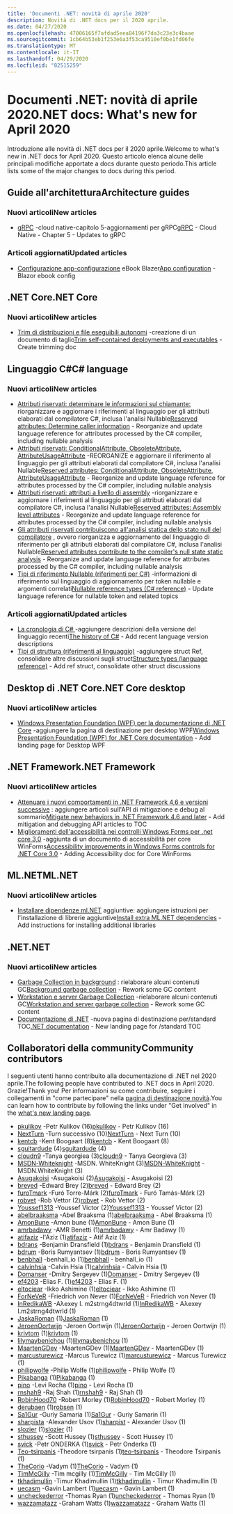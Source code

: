 ```yaml
---
title: 'Documenti .NET: novità di aprile 2020'
description: Novità di .NET docs per il 2020 aprile.
ms.date: 04/27/2020
ms.openlocfilehash: 47006165f7afdad5eea84196f7da3c23e3c4baae
ms.sourcegitcommit: 1cb64b53eb1f253e6a3f53ca9510ef0be1fd06fe
ms.translationtype: MT
ms.contentlocale: it-IT
ms.lasthandoff: 04/29/2020
ms.locfileid: "82515259"
---
```

# <a name="net-docs-whats-new-for-april-2020"></a><span data-ttu-id="41c09-103">Documenti .NET: novità di aprile 2020</span><span class="sxs-lookup"><span data-stu-id="41c09-103">.NET docs: What's new for April 2020</span></span>

<span data-ttu-id="41c09-104">Introduzione alle novità di .NET docs per il 2020 aprile.</span><span class="sxs-lookup"><span data-stu-id="41c09-104">Welcome to what's new in .NET docs for April 2020.</span></span> <span data-ttu-id="41c09-105">Questo articolo elenca alcune delle principali modifiche apportate a docs durante questo periodo.</span><span class="sxs-lookup"><span data-stu-id="41c09-105">This article lists some of the major changes to docs during this period.</span></span>

## <a name="architecture-guides"></a><span data-ttu-id="41c09-106">Guide all'architettura</span><span class="sxs-lookup"><span data-stu-id="41c09-106">Architecture guides</span></span>

### <a name="new-articles"></a><span data-ttu-id="41c09-107">Nuovi articoli</span><span class="sxs-lookup"><span data-stu-id="41c09-107">New articles</span></span>

- <span data-ttu-id="41c09-108">[gRPC](../architecture/cloud-native/grpc.md) -cloud native-capitolo 5-aggiornamenti per gRPC</span><span class="sxs-lookup"><span data-stu-id="41c09-108">[gRPC](../architecture/cloud-native/grpc.md) - Cloud Native - Chapter 5 - Updates to gRPC</span></span>

### <a name="updated-articles"></a><span data-ttu-id="41c09-109">Articoli aggiornati</span><span class="sxs-lookup"><span data-stu-id="41c09-109">Updated articles</span></span>

- <span data-ttu-id="41c09-110">[Configurazione app-configurazione](../architecture/blazor-for-web-forms-developers/config.md) eBook Blazer</span><span class="sxs-lookup"><span data-stu-id="41c09-110">[App configuration](../architecture/blazor-for-web-forms-developers/config.md) - Blazor ebook config</span></span>

## <a name="net-core"></a><span data-ttu-id="41c09-111">.NET Core</span><span class="sxs-lookup"><span data-stu-id="41c09-111">.NET Core</span></span>

### <a name="new-articles"></a><span data-ttu-id="41c09-112">Nuovi articoli</span><span class="sxs-lookup"><span data-stu-id="41c09-112">New articles</span></span>

- <span data-ttu-id="41c09-113">[Trim di distribuzioni e file eseguibili autonomi](../core/deploying/trim-self-contained.md) -creazione di un documento di taglio</span><span class="sxs-lookup"><span data-stu-id="41c09-113">[Trim self-contained deployments and executables](../core/deploying/trim-self-contained.md) - Create trimming doc</span></span>

## <a name="c-language"></a><span data-ttu-id="41c09-114">Linguaggio C#</span><span class="sxs-lookup"><span data-stu-id="41c09-114">C# language</span></span>

### <a name="new-articles"></a><span data-ttu-id="41c09-115">Nuovi articoli</span><span class="sxs-lookup"><span data-stu-id="41c09-115">New articles</span></span>

- <span data-ttu-id="41c09-116">[Attributi riservati: determinare le informazioni sul chiamante:](../csharp/language-reference/attributes/caller-information.md) riorganizzare e aggiornare i riferimenti al linguaggio per gli attributi elaborati dal compilatore C#, inclusa l'analisi Nullable</span><span class="sxs-lookup"><span data-stu-id="41c09-116">[Reserved attributes: Determine caller information](../csharp/language-reference/attributes/caller-information.md) - Reorganize and update language reference for attributes processed by the C# compiler, including nullable analysis</span></span>
- <span data-ttu-id="41c09-117">[Attributi riservati: ConditionalAttribute, ObsoleteAttribute, AttributeUsageAttribute](../csharp/language-reference/attributes/general.md) -REORGANIZE e aggiornare il riferimento al linguaggio per gli attributi elaborati dal compilatore C#, inclusa l'analisi Nullable</span><span class="sxs-lookup"><span data-stu-id="41c09-117">[Reserved attributes: ConditionalAttribute, ObsoleteAttribute, AttributeUsageAttribute](../csharp/language-reference/attributes/general.md) - Reorganize and update language reference for attributes processed by the C# compiler, including nullable analysis</span></span>
- <span data-ttu-id="41c09-118">[Attributi riservati: attributi a livello di assembly](../csharp/language-reference/attributes/global.md) -riorganizzare e aggiornare i riferimenti al linguaggio per gli attributi elaborati dal compilatore C#, inclusa l'analisi Nullable</span><span class="sxs-lookup"><span data-stu-id="41c09-118">[Reserved attributes: Assembly level attributes](../csharp/language-reference/attributes/global.md) - Reorganize and update language reference for attributes processed by the C# compiler, including nullable analysis</span></span>
- <span data-ttu-id="41c09-119">[Gli attributi riservati contribuiscono all'analisi statica dello stato null del compilatore](../csharp/language-reference/attributes/nullable-analysis.md) , ovvero riorganizza e aggiornamento del linguaggio di riferimento per gli attributi elaborati dal compilatore C#, inclusa l'analisi Nullable</span><span class="sxs-lookup"><span data-stu-id="41c09-119">[Reserved attributes contribute to the compiler's null state static analysis](../csharp/language-reference/attributes/nullable-analysis.md) - Reorganize and update language reference for attributes processed by the C# compiler, including nullable analysis</span></span>
- <span data-ttu-id="41c09-120">[Tipi di riferimento Nullable (riferimenti per C#)](../csharp/language-reference/builtin-types/nullable-reference-types.md) -informazioni di riferimento sul linguaggio di aggiornamento per token nullable e argomenti correlati</span><span class="sxs-lookup"><span data-stu-id="41c09-120">[Nullable reference types (C# reference)](../csharp/language-reference/builtin-types/nullable-reference-types.md) - Update language reference for nullable token and related topics</span></span>

### <a name="updated-articles"></a><span data-ttu-id="41c09-121">Articoli aggiornati</span><span class="sxs-lookup"><span data-stu-id="41c09-121">Updated articles</span></span>

- <span data-ttu-id="41c09-122">[La cronologia di C\# ](../csharp/whats-new/csharp-version-history.md) -aggiungere descrizioni della versione del linguaggio recenti</span><span class="sxs-lookup"><span data-stu-id="41c09-122">[The history of C\#](../csharp/whats-new/csharp-version-history.md) - Add recent language version descriptions</span></span>
- <span data-ttu-id="41c09-123">[Tipi di struttura (riferimenti al linguaggio)](../csharp/language-reference/builtin-types/struct.md) -aggiungere struct Ref, consolidare altre discussioni sugli struct</span><span class="sxs-lookup"><span data-stu-id="41c09-123">[Structure types (language reference)](../csharp/language-reference/builtin-types/struct.md) - Add ref struct, consolidate other struct discussions</span></span>

## <a name="net-core-desktop"></a><span data-ttu-id="41c09-124">Desktop di .NET Core</span><span class="sxs-lookup"><span data-stu-id="41c09-124">.NET Core desktop</span></span>

### <a name="new-articles"></a><span data-ttu-id="41c09-125">Nuovi articoli</span><span class="sxs-lookup"><span data-stu-id="41c09-125">New articles</span></span>

- <span data-ttu-id="41c09-126">[Windows Presentation Foundation (WPF) per la documentazione di .NET Core](../desktop-wpf/index.yml) -aggiungere la pagina di destinazione per desktop WPF</span><span class="sxs-lookup"><span data-stu-id="41c09-126">[Windows Presentation Foundation (WPF) for .NET Core documentation](../desktop-wpf/index.yml) - Add landing page for Desktop WPF</span></span>

## <a name="net-framework"></a><span data-ttu-id="41c09-127">.NET Framework</span><span class="sxs-lookup"><span data-stu-id="41c09-127">.NET Framework</span></span>

### <a name="new-articles"></a><span data-ttu-id="41c09-128">Nuovi articoli</span><span class="sxs-lookup"><span data-stu-id="41c09-128">New articles</span></span>

- <span data-ttu-id="41c09-129">[Attenuare i nuovi comportamenti in .NET Framework 4,6 e versioni successive](../framework/migration-guide/mitigations.md) : aggiungere articoli sull'API di mitigazione e debug al sommario</span><span class="sxs-lookup"><span data-stu-id="41c09-129">[Mitigate new behaviors in .NET Framework 4.6 and later](../framework/migration-guide/mitigations.md) - Add mitigation and debugging API articles to TOC</span></span>
- <span data-ttu-id="41c09-130">[Miglioramenti dell'accessibilità nei controlli Windows Forms per .net core 3,0](../framework/winforms/windows-forms-accessibility-improvements.md) -aggiunta di un documento di accessibilità per core WinForms</span><span class="sxs-lookup"><span data-stu-id="41c09-130">[Accessibility improvements in Windows Forms controls for .NET Core 3.0](../framework/winforms/windows-forms-accessibility-improvements.md) - Adding Accessibility doc for Core WinForms</span></span>

## <a name="mlnet"></a><span data-ttu-id="41c09-131">ML.NET</span><span class="sxs-lookup"><span data-stu-id="41c09-131">ML.NET</span></span>

### <a name="new-articles"></a><span data-ttu-id="41c09-132">Nuovi articoli</span><span class="sxs-lookup"><span data-stu-id="41c09-132">New articles</span></span>

- <span data-ttu-id="41c09-133">[Installare dipendenze ml.NET](../machine-learning/how-to-guides/install-extra-dependencies.md) aggiuntive: aggiungere istruzioni per l'installazione di librerie aggiuntive</span><span class="sxs-lookup"><span data-stu-id="41c09-133">[Install extra ML.NET dependencies](../machine-learning/how-to-guides/install-extra-dependencies.md) - Add instructions for installing additional libraries</span></span>

## <a name="net"></a><span data-ttu-id="41c09-134">.NET</span><span class="sxs-lookup"><span data-stu-id="41c09-134">.NET</span></span>

### <a name="new-articles"></a><span data-ttu-id="41c09-135">Nuovi articoli</span><span class="sxs-lookup"><span data-stu-id="41c09-135">New articles</span></span>

- <span data-ttu-id="41c09-136">[Garbage Collection in background](../standard/garbage-collection/background-gc.md) : rielaborare alcuni contenuti GC</span><span class="sxs-lookup"><span data-stu-id="41c09-136">[Background garbage collection](../standard/garbage-collection/background-gc.md) - Rework some GC content</span></span>
- <span data-ttu-id="41c09-137">[Workstation e server Garbage Collection](../standard/garbage-collection/workstation-server-gc.md) -rielaborare alcuni contenuti GC</span><span class="sxs-lookup"><span data-stu-id="41c09-137">[Workstation and server garbage collection](../standard/garbage-collection/workstation-server-gc.md) - Rework some GC content</span></span>
- <span data-ttu-id="41c09-138">[Documentazione di .NET](../standard/index.yml) -nuova pagina di destinazione per/standard TOC</span><span class="sxs-lookup"><span data-stu-id="41c09-138">[.NET documentation](../standard/index.yml) - New landing page for /standard TOC</span></span>

## <a name="community-contributors"></a><span data-ttu-id="41c09-139">Collaboratori della community</span><span class="sxs-lookup"><span data-stu-id="41c09-139">Community contributors</span></span>

<span data-ttu-id="41c09-140">I seguenti utenti hanno contribuito alla documentazione di .NET nel 2020 aprile.</span><span class="sxs-lookup"><span data-stu-id="41c09-140">The following people have contributed to .NET docs in April 2020.</span></span> <span data-ttu-id="41c09-141">Grazie!</span><span class="sxs-lookup"><span data-stu-id="41c09-141">Thank you!</span></span> <span data-ttu-id="41c09-142">Per informazioni su come contribuire, seguire i collegamenti in "come partecipare" nella [pagina di destinazione novità](index.yml).</span><span class="sxs-lookup"><span data-stu-id="41c09-142">You can learn how to contribute by following the links under "Get involved" in the [what's new landing page](index.yml).</span></span>

- <span data-ttu-id="41c09-143">[pkulikov](https://github.com/pkulikov) -Petr Kulikov (16)</span><span class="sxs-lookup"><span data-stu-id="41c09-143">[pkulikov](https://github.com/pkulikov) - Petr Kulikov (16)</span></span>
- <span data-ttu-id="41c09-144">[NextTurn](https://github.com/NextTurn) -Turn successivo (10)</span><span class="sxs-lookup"><span data-stu-id="41c09-144">[NextTurn](https://github.com/NextTurn) - Next Turn (10)</span></span>
- <span data-ttu-id="41c09-145">[kentcb](https://github.com/kentcb) -Kent Boogaart (8)</span><span class="sxs-lookup"><span data-stu-id="41c09-145">[kentcb](https://github.com/kentcb) - Kent Boogaart (8)</span></span>
- <span data-ttu-id="41c09-146">[sguitardude](https://github.com/sguitardude) (4)</span><span class="sxs-lookup"><span data-stu-id="41c09-146">[sguitardude](https://github.com/sguitardude) (4)</span></span>
- <span data-ttu-id="41c09-147">[cloudn9](https://github.com/cloudn9) -Tanya georgiea (3)</span><span class="sxs-lookup"><span data-stu-id="41c09-147">[cloudn9](https://github.com/cloudn9) - Tanya Georgieva (3)</span></span>
- <span data-ttu-id="41c09-148">[MSDN-Whiteknight](https://github.com/MSDN-WhiteKnight) -MSDN. WhiteKnight (3)</span><span class="sxs-lookup"><span data-stu-id="41c09-148">[MSDN-WhiteKnight](https://github.com/MSDN-WhiteKnight) - MSDN.WhiteKnight (3)</span></span>
- <span data-ttu-id="41c09-149">[Asugakoisi](https://github.com/Asugakoisi) -Asugakoisi (2)</span><span class="sxs-lookup"><span data-stu-id="41c09-149">[Asugakoisi](https://github.com/Asugakoisi) - Asugakoisi (2)</span></span>
- <span data-ttu-id="41c09-150">[breyed](https://github.com/breyed) -Edward Brey (2)</span><span class="sxs-lookup"><span data-stu-id="41c09-150">[breyed](https://github.com/breyed) - Edward Brey (2)</span></span>
- <span data-ttu-id="41c09-151">[furoTmark](https://github.com/furoTmark) -Furó Torre-Márk (2)</span><span class="sxs-lookup"><span data-stu-id="41c09-151">[furoTmark](https://github.com/furoTmark) -  Furó Tamás-Márk (2)</span></span>
- <span data-ttu-id="41c09-152">[robvet](https://github.com/robvet) -Rob Vettor (2)</span><span class="sxs-lookup"><span data-stu-id="41c09-152">[robvet](https://github.com/robvet) - Rob Vettor (2)</span></span>
- <span data-ttu-id="41c09-153">[Youssef1313](https://github.com/Youssef1313) -Youssef Victor (2)</span><span class="sxs-lookup"><span data-stu-id="41c09-153">[Youssef1313](https://github.com/Youssef1313) - Youssef Victor (2)</span></span>
- <span data-ttu-id="41c09-154">[abelbraaksma](https://github.com/abelbraaksma) -Abel Braaksma (1)</span><span class="sxs-lookup"><span data-stu-id="41c09-154">[abelbraaksma](https://github.com/abelbraaksma) - Abel Braaksma (1)</span></span>
- <span data-ttu-id="41c09-155">[AmonBune](https://github.com/AmonBune) -Amon bune (1)</span><span class="sxs-lookup"><span data-stu-id="41c09-155">[AmonBune](https://github.com/AmonBune) - Amon Bune (1)</span></span>
- <span data-ttu-id="41c09-156">[amrbadawy](https://github.com/amrbadawy) -AMR Benetti (1)</span><span class="sxs-lookup"><span data-stu-id="41c09-156">[amrbadawy](https://github.com/amrbadawy) - Amr Badawy (1)</span></span>
- <span data-ttu-id="41c09-157">[atifaziz](https://github.com/atifaziz) -l'Aziz (1)</span><span class="sxs-lookup"><span data-stu-id="41c09-157">[atifaziz](https://github.com/atifaziz) - Atif Aziz (1)</span></span>
- <span data-ttu-id="41c09-158">[bdrans](https://github.com/bdrans) -Benjamin Dransfield (1)</span><span class="sxs-lookup"><span data-stu-id="41c09-158">[bdrans](https://github.com/bdrans) - Benjamin Dransfield (1)</span></span>
- <span data-ttu-id="41c09-159">[bdrum](https://github.com/bdrum) -Boris Rumyantsev (1)</span><span class="sxs-lookup"><span data-stu-id="41c09-159">[bdrum](https://github.com/bdrum) - Boris Rumyantsev (1)</span></span>
- <span data-ttu-id="41c09-160">[benbhall](https://github.com/benbhall) -benhall_io (1)</span><span class="sxs-lookup"><span data-stu-id="41c09-160">[benbhall](https://github.com/benbhall) - benhall_io (1)</span></span>
- <span data-ttu-id="41c09-161">[calvinhsia](https://github.com/calvinhsia) -Calvin Hsia (1)</span><span class="sxs-lookup"><span data-stu-id="41c09-161">[calvinhsia](https://github.com/calvinhsia) - Calvin Hsia (1)</span></span>
- <span data-ttu-id="41c09-162">[Domanser](https://github.com/Domanser) -Dmitry Sergeyev (1)</span><span class="sxs-lookup"><span data-stu-id="41c09-162">[Domanser](https://github.com/Domanser) - Dmitry Sergeyev (1)</span></span>
- <span data-ttu-id="41c09-163">[ef4203](https://github.com/ef4203) -Elias F. (1)</span><span class="sxs-lookup"><span data-stu-id="41c09-163">[ef4203](https://github.com/ef4203) - Elias F. (1)</span></span>
- <span data-ttu-id="41c09-164">[eltociear](https://github.com/eltociear) -Ikko Ashimine (1)</span><span class="sxs-lookup"><span data-stu-id="41c09-164">[eltociear](https://github.com/eltociear) - Ikko Ashimine (1)</span></span>
- <span data-ttu-id="41c09-165">[ForNeVeR](https://github.com/ForNeVeR) -Friedrich von Never (1)</span><span class="sxs-lookup"><span data-stu-id="41c09-165">[ForNeVeR](https://github.com/ForNeVeR) - Friedrich von Never (1)</span></span>
- <span data-ttu-id="41c09-166">[InRedikaWB](https://github.com/InRedikaWB) -Aλexey I. m2strng4dtwrld (1)</span><span class="sxs-lookup"><span data-stu-id="41c09-166">[InRedikaWB](https://github.com/InRedikaWB) - Aλexey I.m2strng4dtwrld (1)</span></span>
- <span data-ttu-id="41c09-167">[JaskaRoman](https://github.com/JaskaRoman) (1)</span><span class="sxs-lookup"><span data-stu-id="41c09-167">[JaskaRoman](https://github.com/JaskaRoman) (1)</span></span>
- <span data-ttu-id="41c09-168">[JeroenOortwijn](https://github.com/JeroenOortwijn) -Jeroen Oortwijn (1)</span><span class="sxs-lookup"><span data-stu-id="41c09-168">[JeroenOortwijn](https://github.com/JeroenOortwijn) - Jeroen Oortwijn (1)</span></span>
- <span data-ttu-id="41c09-169">[krivtom](https://github.com/krivtom) (1)</span><span class="sxs-lookup"><span data-stu-id="41c09-169">[krivtom](https://github.com/krivtom) (1)</span></span>
- <span data-ttu-id="41c09-170">[lilymaybenichou](https://github.com/lilymaybenichou) (1)</span><span class="sxs-lookup"><span data-stu-id="41c09-170">[lilymaybenichou](https://github.com/lilymaybenichou) (1)</span></span>
- <span data-ttu-id="41c09-171">[MaartenGDev](https://github.com/MaartenGDev) -MaartenGDev (1)</span><span class="sxs-lookup"><span data-stu-id="41c09-171">[MaartenGDev](https://github.com/MaartenGDev) - MaartenGDev (1)</span></span>
- <span data-ttu-id="41c09-172">[marcusturewicz](https://github.com/marcusturewicz) -Marcus Turewicz (1)</span><span class="sxs-lookup"><span data-stu-id="41c09-172">[marcusturewicz](https://github.com/marcusturewicz) - Marcus Turewicz (1)</span></span>
- <span data-ttu-id="41c09-173">[philipwolfe](https://github.com/philipwolfe) -Philip Wolfe (1)</span><span class="sxs-lookup"><span data-stu-id="41c09-173">[philipwolfe](https://github.com/philipwolfe) - Philip Wolfe (1)</span></span>
- <span data-ttu-id="41c09-174">[Pikabanga](https://github.com/Pikabanga) (1)</span><span class="sxs-lookup"><span data-stu-id="41c09-174">[Pikabanga](https://github.com/Pikabanga) (1)</span></span>
- <span data-ttu-id="41c09-175">[pino](https://github.com/pino) -Levi Rocha (1)</span><span class="sxs-lookup"><span data-stu-id="41c09-175">[pino](https://github.com/pino) - Levi Rocha (1)</span></span>
- <span data-ttu-id="41c09-176">[rnshah9](https://github.com/rnshah9) -Raj Shah (1)</span><span class="sxs-lookup"><span data-stu-id="41c09-176">[rnshah9](https://github.com/rnshah9) - Raj Shah (1)</span></span>
- <span data-ttu-id="41c09-177">[RobinHood70](https://github.com/RobinHood70) -Robert Morley (1)</span><span class="sxs-lookup"><span data-stu-id="41c09-177">[RobinHood70](https://github.com/RobinHood70) - Robert Morley (1)</span></span>
- <span data-ttu-id="41c09-178">[derubaen](https://github.com/robsen) (1)</span><span class="sxs-lookup"><span data-stu-id="41c09-178">[robsen](https://github.com/robsen) (1)</span></span>
- <span data-ttu-id="41c09-179">[Sa1Gur](https://github.com/Sa1Gur) -Guriy Samaria (1)</span><span class="sxs-lookup"><span data-stu-id="41c09-179">[Sa1Gur](https://github.com/Sa1Gur) - Guriy Samarin (1)</span></span>
- <span data-ttu-id="41c09-180">[sharpista](https://github.com/sharpist) -Alexander Usov (1)</span><span class="sxs-lookup"><span data-stu-id="41c09-180">[sharpist](https://github.com/sharpist) - Alexander Usov (1)</span></span>
- <span data-ttu-id="41c09-181">[slozier](https://github.com/slozier) (1)</span><span class="sxs-lookup"><span data-stu-id="41c09-181">[slozier](https://github.com/slozier) (1)</span></span>
- <span data-ttu-id="41c09-182">[sthussey](https://github.com/sthussey) -Scott Hussey (1)</span><span class="sxs-lookup"><span data-stu-id="41c09-182">[sthussey](https://github.com/sthussey) - Scott Hussey (1)</span></span>
- <span data-ttu-id="41c09-183">[svick](https://github.com/svick) -Petr ONDERKA (1)</span><span class="sxs-lookup"><span data-stu-id="41c09-183">[svick](https://github.com/svick) - Petr Onderka (1)</span></span>
- <span data-ttu-id="41c09-184">[Teo-tsirpanis](https://github.com/teo-tsirpanis) -Theodore tsirpanis (1)</span><span class="sxs-lookup"><span data-stu-id="41c09-184">[teo-tsirpanis](https://github.com/teo-tsirpanis) - Theodore Tsirpanis (1)</span></span>
- <span data-ttu-id="41c09-185">[TheCorio](https://github.com/TheCorio) -Vadym (1)</span><span class="sxs-lookup"><span data-stu-id="41c09-185">[TheCorio](https://github.com/TheCorio) - Vadym (1)</span></span>
- <span data-ttu-id="41c09-186">[TimMcGilly](https://github.com/TimMcGilly) -Tim mcgilly (1)</span><span class="sxs-lookup"><span data-stu-id="41c09-186">[TimMcGilly](https://github.com/TimMcGilly) - Tim McGilly (1)</span></span>
- <span data-ttu-id="41c09-187">[tkhadimullin](https://github.com/tkhadimullin) -Timur Khadimullin (1)</span><span class="sxs-lookup"><span data-stu-id="41c09-187">[tkhadimullin](https://github.com/tkhadimullin) - Timur Khadimullin (1)</span></span>
- <span data-ttu-id="41c09-188">[uecasm](https://github.com/uecasm) -Gavin Lambert (1)</span><span class="sxs-lookup"><span data-stu-id="41c09-188">[uecasm](https://github.com/uecasm) - Gavin Lambert (1)</span></span>
- <span data-ttu-id="41c09-189">[uncheckederror](https://github.com/uncheckederror) -Thomas Ryan (1)</span><span class="sxs-lookup"><span data-stu-id="41c09-189">[uncheckederror](https://github.com/uncheckederror) - Thomas Ryan (1)</span></span>
- <span data-ttu-id="41c09-190">[wazzamatazz](https://github.com/wazzamatazz) -Graham Watts (1)</span><span class="sxs-lookup"><span data-stu-id="41c09-190">[wazzamatazz](https://github.com/wazzamatazz) - Graham Watts (1)</span></span>
